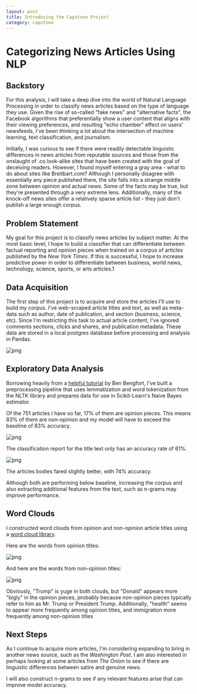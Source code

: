 ```yaml
---
layout: post
title: Introducing the Capstone Project
category: capstone
---
```

# Categorizing News Articles Using NLP

## Backstory
For this analysis, I will take a deep dive into the world of Natural Language Processing in order to classify news articles based on the type of language they use. Given the rise of so-called "fake news" and "alternative facts", the Facebook algorithms that preferentially show a user  content that aligns with their viewing preferences, and resulting "echo chamber" effect on users' newsfeeds, I've been thinking a lot about the intersection of machine learning, text classification, and journalism.

Initially, I was curious to see if there were readily detectable linguistic differences in news articles from reputable sources and those from the onslaught of .co look-alike sites that have been created with the goal of deceiving readers. However, I found myself entering a gray area - what to do about sites like Breitbart.com? Although I personally disagree with essentially any piece published there, the site falls into a strange middle zone between opinion and actual news. Some of the facts may be true, but they're presented through a very extreme lens. Additionally, many of the knock-off news sites offer a relatively sparse article list - they just don't publish a large enough corpus.

## Problem Statement

My goal for this project is to classify news articles by subject matter. At the most basic level, I hope to build a classifier that can differentiate between factual reporting and opinion pieces when trained on a corpus of articles published by the *New York Times*. If this is successful, I hope to increase predictive power in order to differentiate between business, world news, technology, science, sports, or arts articles.1

## Data Acquisition

The first step of this project is to acquire and store the articles I'll use to build my corpus. I've web-scraped article titles and text, as well as meta-data such as author, date of publication, and section (business, science, etc). Since I'm restricting this task to actual article content, I've ignored comments sections, clicks and shares, and publication metadata. These data are stored in a local postgres database before processing and analysis in Pandas.


![png](../../../images/database_screenshot.png)


## Exploratory Data Analysis

Borrowing heavily from a [helpful tutorial](http://bbengfort.github.io/tutorials/2016/05/19/text-classification-nltk-sckit-learn.html) by Ben Bengfort, I've built a preprocessing pipeline that uses lemmatization and word tokenization from the NLTK library and prepares data for use in Scikit-Learn's Naive Bayes estimator.

Of the 751 articles I have so far, 17% of them are opinion pieces. This means 83% of them are non-opinion and my model will have to exceed the baseline of 83% accuracy.

![png](../../../images/titles_class_report.png)

The classification report for the title text only has an accuracy rate of 61%.

![png](../../../images/bodies_class_report.png)

The articles bodies fared slightly better, with 74% accuracy.

Although both are performing below baseline, increasing the corpus and also extracting additional features from the text, such as n-grams may improve performance.

## Word Clouds

I constructed word clouds from opinion and non-opinion article titles using a [word cloud library](https://github.com/amueller/word_cloud).

Here are the words from opinion titles:

![png]('Users/teresaborcuch/capstone_project/opinion_big.png')

And here are the words from non-opinion titles:

![png]('Users/teresaborcuch/capstone_project/non_opinion_big.png')

Obviously, "Trump" is yuge in both clouds, but "Donald" appears more "bigly" in the opinion pieces, probably because non-opinion pieces typically refer to him as Mr. Trump or President Trump. Additionally, "health" seems to appear more frequently among opinion titles, and immigration more frequently among non-opinion titles

## Next Steps

As I continue to acquire more articles, I'm considering expanding to bring in another news source, such as the *Washington Post*. I am also interested in perhaps looking at some articles from *The Onion* to see if there are linguistic differences between satire and genuine news.

I will also construct n-grams to see if any relevant features arise that can improve model accuracy.
